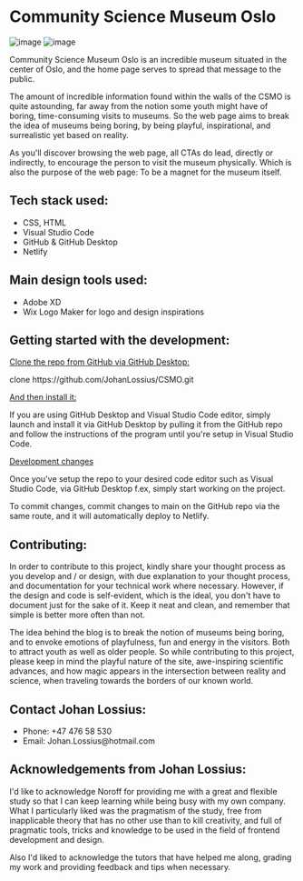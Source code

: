 <h1>Community Science Museum Oslo</h2>

![image](https://user-images.githubusercontent.com/52312393/224545402-303bcafd-fd4a-4d6c-93ec-9c8d0ec8142c.png)
![image](https://user-images.githubusercontent.com/52312393/224545416-4a309500-c0b2-4eec-919d-ef18e53519d8.png)


<p>Community Science Museum Oslo is an incredible museum situated in the center of Oslo, and the home page serves to spread that message to the public.</p>
<p>The amount of incredible information found within the walls of the CSMO is quite astounding, far away from the notion some youth might have of boring, time-consuming visits to museums. So the web page aims to break the idea of museums being boring, by being playful, inspirational, and surrealistic yet based on reality.</p>

<p>As you'll discover browsing the web page, all CTAs do lead, directly or indirectly, to encourage the person to visit the museum physically. Which is also the purpose of the web page: To be a magnet for the museum itself.</p>

<h2>Tech stack used:</h2>
<ul>
    <li>CSS, HTML</li>
    <li>Visual Studio Code</li>
    <li>GitHub & GitHub Desktop</li>
    <li>Netlify</li>
</ul>
  
<h2>Main design tools used:</h2>
<ul>
    <li>Adobe XD</li>
    <li>Wix Logo Maker for logo and design inspirations</li>
</ul>

  <h2>Getting started with the development:</h2>
  <ins>Clone the repo from GitHub via GitHub Desktop:</ins>
  <p>clone https://github.com/JohanLossius/CSMO.git</p>

  <ins>And then install it:</ins>
  <p>If you are using GitHub Desktop and Visual Studio Code editor, simply launch and install it via GitHub Desktop by pulling it from the GitHub repo and follow the instructions of the program until you're setup in Visual Studio Code.</p>

<ins>Development changes</ins>
<p>Once you've setup the repo to your desired code editor such as Visual Studio Code, via GitHub Desktop f.ex, simply start working on the project.</p>
<p>To commit changes, commit changes to main on the GitHub repo via the same route, and it will automatically deploy to Netlify.</p>

<h2>Contributing:</h2>
<p>In order to contribute to this project, kindly share your thought process as you develop and / or design, with due explanation to your thought process, and documentation for your technical work where necessary. However, if the design and code is self-evident, which is the ideal, you don't have to document just for the sake of it. Keep it neat and clean, and remember that simple is better more often than not.</p>
<p>The idea behind the blog is to break the notion of museums being boring, and to envoke emotions of playfulness, fun and energy in the visitors. Both to attract youth as well as older people. So while contributing to this project, please keep in mind the playful nature of the site, awe-inspiring scientific advances, and how magic appears in the intersection between reality and science, when traveling towards the borders of our known world.</p>

<h2>Contact Johan Lossius:</h2>
<ul>
  <li>Phone: +47 476 58 530</li>
  <li>Email: Johan.Lossius@hotmail.com</li>
</ul>

<h2>Acknowledgements from Johan Lossius:</h2>
<p>I'd like to acknowledge Noroff for providing me with a great and flexible study so that I can keep learning while being busy with my own company. What I particularly liked was the pragmatism of the study, free from inapplicable theory that has no other use than to kill creativity, and full of pragmatic tools, tricks and knowledge to be used in the field of frontend development and design.</p>
<p>Also I'd liked to acknowledge the tutors that have helped me along, grading my work and providing feedback and tips when necessary.</p>
